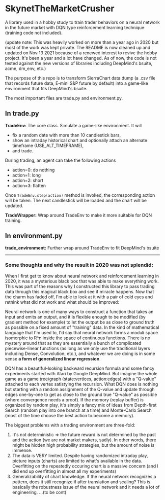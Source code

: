 # SkynetTheMarketCrusher
A library used in a hobby study to train trader behaviors on a neural network in the future market with DQN type reinforcement learning technique (training code not included).

(update note: This was heavily worked on more than a year ago in 2020 but most of the work was kept private. The README is now cleaned up and updated on Nov 13 2021 because of a renewed interest to revive the hobby project. It's been a year and a lot have changed. As of now, the code is not tested against the new versions of libraries including DeepMind's bsuite, acme, dm_env, etc.)

The purpose of this repo is to transform SierraChart data dump (a .csv file that records future data, E-mini S&P future by default) into a game-like environment that fits DeepMind's bsuite.

The most important files are trade.py and environment.py.

## In trade.py

**TradeEnv:**
The core class. Simulate a game-like environment. It will 
- fix a random date with more than 10 candlestick bars, 
- show an intraday historical chart and optionally attach an alternate timeframe (USE_ALT_TIMEFRAME),
- and trade. 

During trading, an agent can take the following actions
- action=0: do nothing
- action=1: long
- action=2: short
- action=3: flatten

Once ```TradeEnv.step(action)``` method is invoked, the corresponding action will be taken. The next candlestick will be loaded and the chart will be updated.

**TradeWrapper:**
Wrap around TradeEnv to make it more suitable for DQN training.
## In environment.py
**trade_environment:**
Further wrap around TradeEnv to fit DeepMind's bsuite


---

### Some thoughts and why the result in 2020 was not splendid:

When I first get to know about neural network and reinforcement learning in 2020, it was a mysterious black box that was able to make everything work. This was part of the reasons why I constructed this library to pass trading data through this magical black box and see if miracle happens. Now that the charm has faded off, I'm able to look at it with a pair of cold eyes and rethink what did not work and what should be improved:

Neural network is one of many ways to construct a function that takes an input and emits an output, and it is flexible enough to be modified (by gradient method for example) to let the output be as close to ground truth as possible on a fixed amount of "training" data. In the kind of mathematical language that I'm used to, I'd say that neural network forms a moduli space isomorphic to R^n inside the space of continuous functions. There is no mystery around that as they are essentially a bunch of complicated piecewise-linear functions (as long as we only use the traditional layers including Dense, Convolution, etc.), and whatever we are doing is in some sense **a form of generalized linear regression**.

DQN has a beautiful-looking backward recursion formula and some fancy experiments started with Atari by Google DeepMind. But imagine the whole game as a game tree/graph (state:vertices, action:edges) with a "Q-value" attached to each vertex satistying the recursion. What DQN does is nothing but starting with a random assignment of the Q-value and update through edges one-by-one to get as close to the ground true "Q-value" as possible (where convergence needs a proof). If the memory (replay buffer) is organized by random play, it's simply a fancy mix of ideas from Depth-first Search (random play into one branch at a time) and Monte-Carlo Search (most of the time choose the best action to become a memory).

The biggest problems with a trading environment are three-fold:
1. It's not deterministic => the future reward is not determined by the past and the action (we are not market makers, sadly). In other words, there might be hidden high probability strategies, but the amount of noise is immense.
2. The data is VERY limited. Despite having randomized intraday play, picture inputs (charts) are limited to what's available in the data. Overfitting on the repeatedly occuring chart is a massive concern (and I did end up overfitting in almost all my experiments)
3. Generalizability of chart knowledge. If the neural network recognizes a pattern, does it still recognize if after translation and scaling? This is basically the robustness issue of the neural network and it needs a lot of engineering.
...(to be cont)

